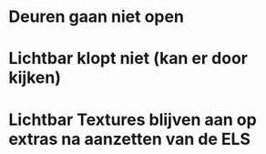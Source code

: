 # Deuren gaan niet open
# Lichtbar klopt niet (kan er door kijken)
# Lichtbar Textures blijven aan op extras na aanzetten van de ELS
